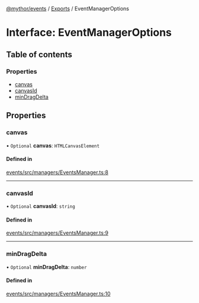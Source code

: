 [@mythor/events](../README.md) / [Exports](../modules.md) / EventManagerOptions

# Interface: EventManagerOptions

## Table of contents

### Properties

- [canvas](EventManagerOptions.md#canvas)
- [canvasId](EventManagerOptions.md#canvasid)
- [minDragDelta](EventManagerOptions.md#mindragdelta)

## Properties

### canvas

• `Optional` **canvas**: `HTMLCanvasElement`

#### Defined in

[events/src/managers/EventsManager.ts:8](https://github.com/desaintvincent/mythor/blob/5baab6f/packages/events/src/managers/EventsManager.ts#L8)

___

### canvasId

• `Optional` **canvasId**: `string`

#### Defined in

[events/src/managers/EventsManager.ts:9](https://github.com/desaintvincent/mythor/blob/5baab6f/packages/events/src/managers/EventsManager.ts#L9)

___

### minDragDelta

• `Optional` **minDragDelta**: `number`

#### Defined in

[events/src/managers/EventsManager.ts:10](https://github.com/desaintvincent/mythor/blob/5baab6f/packages/events/src/managers/EventsManager.ts#L10)

